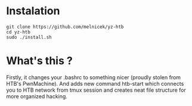 # Instalation
```
git clone https://github.com/melnicek/yz-htb
cd yz-htb
sudo ./install.sh
```

# What's this ?
Firstly, it changes your .bashrc to something nicer (proudly stolen from HTB's PwnMachine).
And adds new command htb-start which connects you to HTB network from tmux session and creates neat file structure for more organized hacking.
